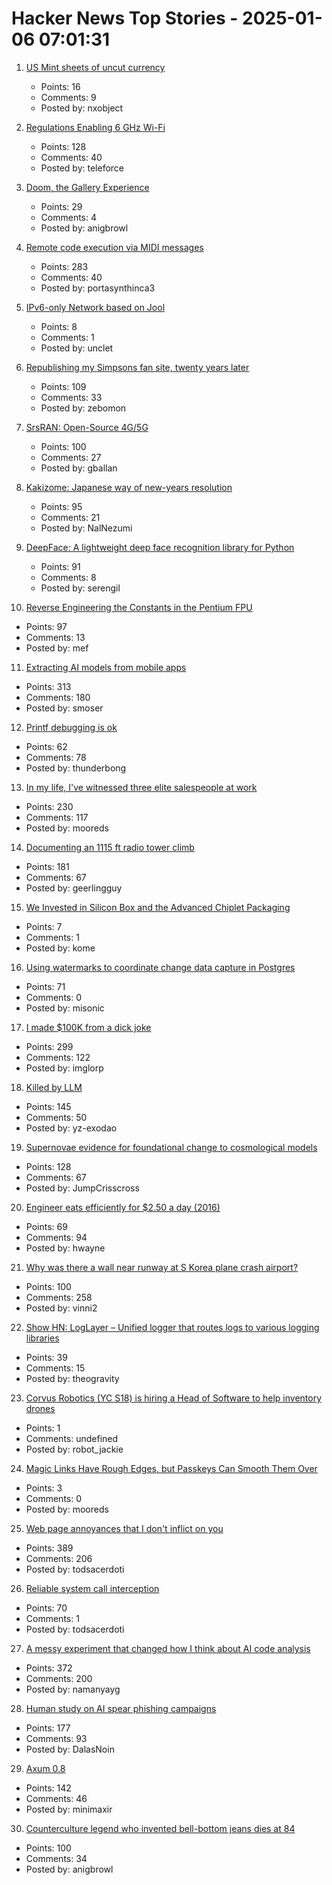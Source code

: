 # Hacker News Top Stories - 2025-01-06 07:01:31

1. [US Mint sheets of uncut currency](https://www.usmint.gov/paper-currency/uncut-currency/)
   - Points: 16
   - Comments: 9
   - Posted by: nxobject

2. [Regulations Enabling 6 GHz Wi-Fi](https://www.wi-fi.org/regulations-enabling-6-ghz-wi-fi)
   - Points: 128
   - Comments: 40
   - Posted by: teleforce

3. [Doom, the Gallery Experience](https://bobatealee.itch.io/doom-the-gallery-experience)
   - Points: 29
   - Comments: 4
   - Posted by: anigbrowl

4. [Remote code execution via MIDI messages](https://psi3.ru/blog/swl01u/)
   - Points: 283
   - Comments: 40
   - Posted by: portasynthinca3

5. [IPv6-only Network based on Jool](https://taoshu.in/unix/jool-nat64.html)
   - Points: 8
   - Comments: 1
   - Posted by: unclet

6. [Republishing my Simpsons fan site, twenty years later](https://www.bingeclock.com/blog/post/republishing-my-simpsons-fan-site-twenty-years-later)
   - Points: 109
   - Comments: 33
   - Posted by: zebomon

7. [SrsRAN: Open-Source 4G/5G](https://github.com/srsran)
   - Points: 100
   - Comments: 27
   - Posted by: gballan

8. [Kakizome: Japanese way of new-years resolution](https://harimus.github.io//2025/01/02/kakizome.html)
   - Points: 95
   - Comments: 21
   - Posted by: NalNezumi

9. [DeepFace: A lightweight deep face recognition library for Python](https://github.com/serengil/deepface)
   - Points: 91
   - Comments: 8
   - Posted by: serengil

10. [Reverse Engineering the Constants in the Pentium FPU](http://www.righto.com/2025/01/pentium-floating-point-ROM.html)
   - Points: 97
   - Comments: 13
   - Posted by: mef

11. [Extracting AI models from mobile apps](https://altayakkus.substack.com/p/you-wouldnt-download-an-ai)
   - Points: 313
   - Comments: 180
   - Posted by: smoser

12. [Printf debugging is ok](https://www.polymonster.co.uk/blog/printf-debugging-is-ok)
   - Points: 62
   - Comments: 78
   - Posted by: thunderbong

13. [In my life, I've witnessed three elite salespeople at work](https://slate.com/life/2024/12/work-jobs-sales-telemarketing-america.html)
   - Points: 230
   - Comments: 117
   - Posted by: mooreds

14. [Documenting an 1115 ft radio tower climb](https://www.jeffgeerling.com/blog/2024/documenting-1115-ft-radio-tower-climb)
   - Points: 181
   - Comments: 67
   - Posted by: geerlingguy

15. [We Invested in Silicon Box and the Advanced Chiplet Packaging](https://medium.com/@heng.huang/why-we-invested-in-silicon-box-and-advanced-chiplet-packaging-3d1905c6ec2e)
   - Points: 7
   - Comments: 1
   - Posted by: kome

16. [Using watermarks to coordinate change data capture in Postgres](https://blog.sequinstream.com/using-watermarks-to-coordinate-change-data-capture-in-postgres/)
   - Points: 71
   - Comments: 0
   - Posted by: misonic

17. [I made $100K from a dick joke](https://imgur.com/gallery/KZ4u3c4)
   - Points: 299
   - Comments: 122
   - Posted by: imglorp

18. [Killed by LLM](https://r0bk.github.io/killedbyllm/)
   - Points: 145
   - Comments: 50
   - Posted by: yz-exodao

19. [Supernovae evidence for foundational change to cosmological models](https://academic.oup.com/mnrasl/article/537/1/L55/7926647)
   - Points: 128
   - Comments: 67
   - Posted by: JumpCrisscross

20. [Engineer eats efficiently for $2.50 a day (2016)](https://futureboy.us/blog/twofifty.html)
   - Points: 69
   - Comments: 94
   - Posted by: hwayne

21. [Why was there a wall near runway at S Korea plane crash airport?](https://www.bbc.com/news/articles/c0mvynnxzzmo)
   - Points: 100
   - Comments: 258
   - Posted by: vinni2

22. [Show HN: LogLayer – Unified logger that routes logs to various logging libraries](https://loglayer.dev/)
   - Points: 39
   - Comments: 15
   - Posted by: theogravity

23. [Corvus Robotics (YC S18) is hiring a Head of Software to help inventory drones](undefined)
   - Points: 1
   - Comments: undefined
   - Posted by: robot_jackie

24. [Magic Links Have Rough Edges, but Passkeys Can Smooth Them Over](https://rmondello.com/2025/01/02/magic-links-and-passkeys/)
   - Points: 3
   - Comments: 0
   - Posted by: mooreds

25. [Web page annoyances that I don't inflict on you](http://rachelbythebay.com/w/2025/01/04/cruft/)
   - Points: 389
   - Comments: 206
   - Posted by: todsacerdoti

26. [Reliable system call interception](https://blog.mggross.com/intercepting-syscalls/)
   - Points: 70
   - Comments: 1
   - Posted by: todsacerdoti

27. [A messy experiment that changed how I think about AI code analysis](https://nmn.gl/blog/ai-senior-developer)
   - Points: 372
   - Comments: 200
   - Posted by: namanyayg

28. [Human study on AI spear phishing campaigns](https://www.lesswrong.com/posts/GCHyDKfPXa5qsG2cP/human-study-on-ai-spear-phishing-campaigns)
   - Points: 177
   - Comments: 93
   - Posted by: DalasNoin

29. [Axum 0.8](https://tokio.rs/blog/2025-01-01-announcing-axum-0-8-0)
   - Points: 142
   - Comments: 46
   - Posted by: minimaxir

30. [Counterculture legend who invented bell-bottom jeans dies at 84](https://www.sfgate.com/local/article/peggy-caserta-obituary-sf-bell-bottom-jeans-19976707.php)
   - Points: 100
   - Comments: 34
   - Posted by: anigbrowl

